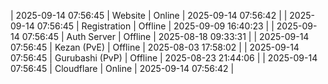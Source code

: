 | 2025-09-14 07:56:45 | Website | Online | 2025-09-14 07:56:42 |
| 2025-09-14 07:56:45 | Registration | Offline | 2025-09-09 16:40:23 |
| 2025-09-14 07:56:45 | Auth Server | Offline | 2025-08-18 09:33:31 |
| 2025-09-14 07:56:45 | Kezan (PvE) | Offline | 2025-08-03 17:58:02 |
| 2025-09-14 07:56:45 | Gurubashi (PvP) | Offline | 2025-08-23 21:44:06 |
| 2025-09-14 07:56:45 | Cloudflare | Online | 2025-09-14 07:56:42 |
